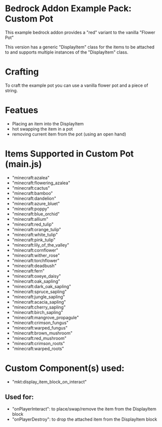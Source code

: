 # Bedrock Addon Example Pack: Custom Pot
This example bedrock addon provides a "red" variant to the vanilla "Flower Pot"

This version has a generic "DisplayItem" class for the items to be attached to
and supports multiple instances of the "DisplayItem" class.

# Crafting
To craft the example pot you can use a vanilla flower pot and a piece of string.

# Featues
- Placing an item into the DisplayItem
- hot swapping the item in a pot
- removing current item from the pot (using an open hand)

# Items Supported in Custom Pot (main.js)
- "minecraft:azalea"
- "minecraft:flowering_azalea"
- "minecraft:cactus"
- "minecraft:bamboo"
- "minecraft:dandelion"
- "minecraft:azure_bluet"
- "minecraft:poppy"
- "minecraft:blue_orchid"
- "minecraft:allium"
- "minecraft:red_tulip"
- "minecraft:orange_tulip"
- "minecraft:white_tulip"
- "minecraft:pink_tulip"
- "minecraft:lily_of_the_valley"
- "minecraft:cornflower"
- "minecraft:wither_rose"
- "minecraft:torchflower"
- "minecraft:deadbush"
- "minecraft:fern"
- "minecraft:oxeye_daisy"
- "minecraft:oak_sapling"
- "minecraft:dark_oak_sapling"
- "minecraft:spruce_sapling"
- "minecraft:jungle_sapling"
- "minecraft:acacia_sapling"
- "minecraft:cherry_sapling"
- "minecraft:birch_sapling"
- "minecraft:mangrove_propagule"
- "minecraft:crimson_fungus"
- "minecraft:warped_fungus"
- "minecraft:brown_mushroom"
- "minecraft:red_mushroom"
- "minecraft:crimson_roots"
- "minecraft:warped_roots"

# Custom Component(s) used:
- "mkt:display_item_block_on_interact"

## Used for:
- "onPlayerInteract": to place/swap/remove the item from the DisplayItem block
- "onPlayerDestroy": to drop the attached item from the DisplayItem block

